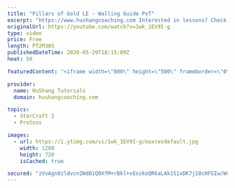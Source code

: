 ```yaml
---
title: "Pillars of Gold LE - Walling Guide PvT"
excerpt: "https://www.hushangcoaching.com Interested in lessons? Check out the website for more information ------------------------------------------------------------------------------------------------------- Want to support HuShang Tutorials directly? Patreon is a website where you can contribute a monthly"
originalUrl: https://youtube.com/watch?v=1wk_1EV9I-g
type: video
price: Free
length: PT2M30S
publishedDateTime: 2020-05-29T18:15:09Z
heat: 50

featuredContent: "<iframe width=\"800\" height=\"500\" frameborder=\"0\" src=\"https://www.youtube.com/embed/1wk_1EV9I-g\" allow=\"accelerometer; autoplay; encrypted-media; gyroscope; picture-in-picture\" allowfullscreen></iframe>"

provider:
  name: HuShang Tutorials
  domain: hushangcoaching.com

topics:
  - StarCraft 2
  - Protoss

images:
  - url: https://i.ytimg.com/vi/1wk_1EV9I-g/maxresdefault.jpg
    width: 1280
    height: 720
    isCached: true

secured: "zVvAgn8zldvcnZWdB1Q0XfM+rBkl+vEozkoQR6aLAk1S1xDK7j10cHFGIw/Wc49lqhynu1/1y4L40cyhLPw9qd7dolFGcW/5flRuLAXK1QnYjDeXbqa66nKdlaMeYjbeMKBGAhhC7KMweNeqeIj5zucMOEF/vQDJHy4hSAMJwrSEDjGznXnP7KY+AVEFw1SfU6Jd9kt6dAATnZ8kBMqJOT6hwOZKhPFSANHGIgpkzDAgy6SZmVb5EcCVIo1V/C+HL/C7c3BoHGSVOw4ElGBzpQh30K+cpJXGmfcityhXHMIhM6tJI5Vs7sYJemrkdF1qXTJXS6etwbter04g8Fp+x0YEndOM0gUc7oz87gAX2uFWx4veG3u7WoaK1wzF3mGs8TzPfYt9fQO6eo85QiVP4u7ig0UWQpxxwLAHR6K3zb0=;TEGOtH3A5qX0gVIxjQDFMA=="
---
```


